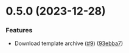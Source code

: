 # 0.5.0 (2023-12-28)


### Features

* Download template archive ([#9](https://github.com/upb-code-labs/static-files-microservice/issues/9)) ([93ebba7](https://github.com/upb-code-labs/static-files-microservice/commit/93ebba722eefe74c497419591a4826e1ed66d364))



